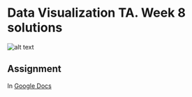 # Data Visualization TA. Week 8 solutions

![alt text](https://raw.githubusercontent.com/mizvol/dataVizTA_week8/master/viz8.jpg)

## Assignment
In [Google Docs](https://docs.google.com/document/d/1FHFM87AvS_rq2gi7rqV7rIsM4hoopZcr8HDlngrj9tI/edit?usp=sharing)